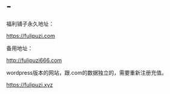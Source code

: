 # -
福利铺子永久地址： 

https://fulipuzi.com

备用地址：

http://fulipuzi666.com

wordpress版本的网站，跟.com的数据独立的，需要重新注册充值。

https://fulipuzi.xyz
